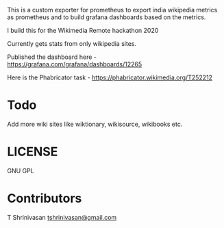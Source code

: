 This is a custom exporter for prometheus to export india wikipedia metrics as prometheus and to build grafana dashboards based on the metrics.

I build this for the Wikimedia Remote hackathon 2020

Currently gets stats from only wikipedia sites.


Published the dashboard here - https://grafana.com/grafana/dashboards/12265

Here is the Phabricator task - https://phabricator.wikimedia.org/T252212


# Todo
Add more wiki sites like wiktionary, wikisource, wikibooks etc.

# LICENSE

GNU GPL

# Contributors

T Shrinivasan <tshrinivasan@gmail.com>

